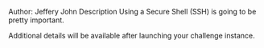 Author: Jeffery John
Description
Using a Secure Shell (SSH) is going to be pretty important.

Additional details will be available after launching your challenge instance.
